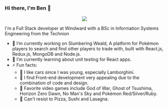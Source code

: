 ### Hi there, I'm Ben 👋

<p align="center">
  <img src="https://i.ibb.co/7pVVyPX/leaphere-drawing.png">
</p>

<!--
**nadlerBen/nadlerBen** is a ✨ _special_ ✨ repository because its `README.md` (this file) appears on your GitHub profile.-->

I'm a Full Stack developer at Windward with a BSc in Information Systems Engineering from the Technion
- 🔭 I’m currently working on Slumbering Weald, A platform for Pokémon players to search and find other players to trade with, built with React.js, Redux.js, MongoDB and Node.js.
- 🌱 I’m currently learning about unit testing for React apps.
- ⚡ Fun facts: 
    - :blue_car: I like cars since I was young, especially Lamborghini.
    - :art: I find Front-end development very appealing due to the combination of code and design.
    - :space_invader: Favorite video games include God of War, Ghost of Tsushima, Horizon Zero Dawn, No Man's Sky and Pokémon Red/Silver/Ruby.
    - :pizza: Can't resist to Pizza, Sushi and Lasagna.
